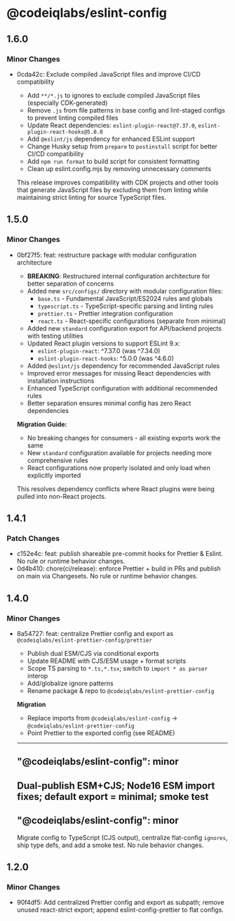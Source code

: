 # @codeiqlabs/eslint-config

## 1.6.0

### Minor Changes

- 0cda42c: Exclude compiled JavaScript files and improve CI/CD compatibility
  - Add `**/*.js` to ignores to exclude compiled JavaScript files (especially CDK-generated)
  - Remove `.js` from file patterns in base config and lint-staged configs to prevent linting
    compiled files
  - Update React dependencies: `eslint-plugin-react@7.37.0`, `eslint-plugin-react-hooks@5.0.0`
  - Add `@eslint/js` dependency for enhanced ESLint support
  - Change Husky setup from `prepare` to `postinstall` script for better CI/CD compatibility
  - Add `npm run format` to build script for consistent formatting
  - Clean up eslint.config.mjs by removing unnecessary comments

  This release improves compatibility with CDK projects and other tools that generate JavaScript
  files by excluding them from linting while maintaining strict linting for source TypeScript files.

## 1.5.0

### Minor Changes

- 0bf27f5: feat: restructure package with modular configuration architecture
  - **BREAKING**: Restructured internal configuration architecture for better separation of concerns
  - Added new `src/configs/` directory with modular configuration files:
    - `base.ts` - Fundamental JavaScript/ES2024 rules and globals
    - `typescript.ts` - TypeScript-specific parsing and linting rules
    - `prettier.ts` - Prettier integration configuration
    - `react.ts` - React-specific configurations (separate from minimal)
  - Added new `standard` configuration export for API/backend projects with testing utilities
  - Updated React plugin versions to support ESLint 9.x:
    - `eslint-plugin-react`: ^7.37.0 (was ^7.34.0)
    - `eslint-plugin-react-hooks`: ^5.0.0 (was ^4.6.0)
  - Added `@eslint/js` dependency for recommended JavaScript rules
  - Improved error messages for missing React dependencies with installation instructions
  - Enhanced TypeScript configuration with additional recommended rules
  - Better separation ensures minimal config has zero React dependencies

  **Migration Guide:**
  - No breaking changes for consumers - all existing exports work the same
  - New `standard` configuration available for projects needing more comprehensive rules
  - React configurations now properly isolated and only load when explicitly imported

  This resolves dependency conflicts where React plugins were being pulled into non-React projects.

## 1.4.1

### Patch Changes

- c152e4c: feat: publish shareable pre-commit hooks for Prettier & Eslint. No rule or runtime
  behavior changes.
- 0d4b410: chore(ci/release): enforce Prettier + build in PRs and publish on main via Changesets. No
  rule or runtime behavior changes.

## 1.4.0

### Minor Changes

- 8a54727: feat: centralize Prettier config and export as
  `@codeiqlabs/eslint-prettier-config/prettier`
  - Publish dual ESM/CJS via conditional exports
  - Update README with CJS/ESM usage + format scripts
  - Scope TS parsing to `*.ts,*.tsx`; switch to `import * as parser` interop
  - Add/globalize ignore patterns
  - Rename package & repo to `@codeiqlabs/eslint-prettier-config`

  **Migration**
  - Replace imports from `@codeiqlabs/eslint-config` → `@codeiqlabs/eslint-prettier-config`
  - Point Prettier to the exported config (see README)

  ***

  ## "@codeiqlabs/eslint-config": minor

  ## Dual-publish ESM+CJS; Node16 ESM import fixes; default export = minimal; smoke test

  ## "@codeiqlabs/eslint-config": minor

  Migrate config to TypeScript (CJS output), centralize flat-config `ignores`, ship type defs, and
  add a smoke test. No rule behavior changes.

## 1.2.0

### Minor Changes

- 90f4df5: Add centralized Prettier config and export as subpath; remove unused react-strict export;
  append eslint-config-prettier to flat configs.

